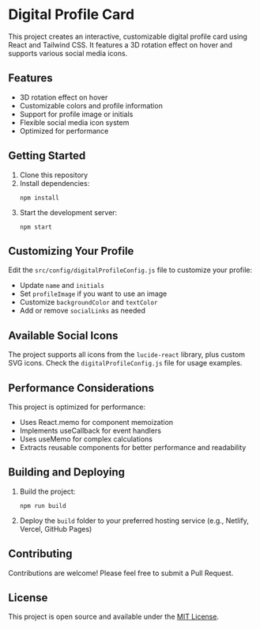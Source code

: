 # Digital Profile Card

This project creates an interactive, customizable digital profile card using React and Tailwind CSS. It features a 3D rotation effect on hover and supports various social media icons.

## Features

- 3D rotation effect on hover
- Customizable colors and profile information
- Support for profile image or initials
- Flexible social media icon system
- Optimized for performance

## Getting Started

1. Clone this repository
2. Install dependencies:
   ```
   npm install
   ```
3. Start the development server:
   ```
   npm start
   ```

## Customizing Your Profile

Edit the `src/config/digitalProfileConfig.js` file to customize your profile:

- Update `name` and `initials`
- Set `profileImage` if you want to use an image
- Customize `backgroundColor` and `textColor`
- Add or remove `socialLinks` as needed

## Available Social Icons

The project supports all icons from the `lucide-react` library, plus custom SVG icons. Check the `digitalProfileConfig.js` file for usage examples.

## Performance Considerations

This project is optimized for performance:

- Uses React.memo for component memoization
- Implements useCallback for event handlers
- Uses useMemo for complex calculations
- Extracts reusable components for better performance and readability

## Building and Deploying

1. Build the project:
   ```
   npm run build
   ```
2. Deploy the `build` folder to your preferred hosting service (e.g., Netlify, Vercel, GitHub Pages)

## Contributing

Contributions are welcome! Please feel free to submit a Pull Request.

## License

This project is open source and available under the [MIT License](LICENSE).